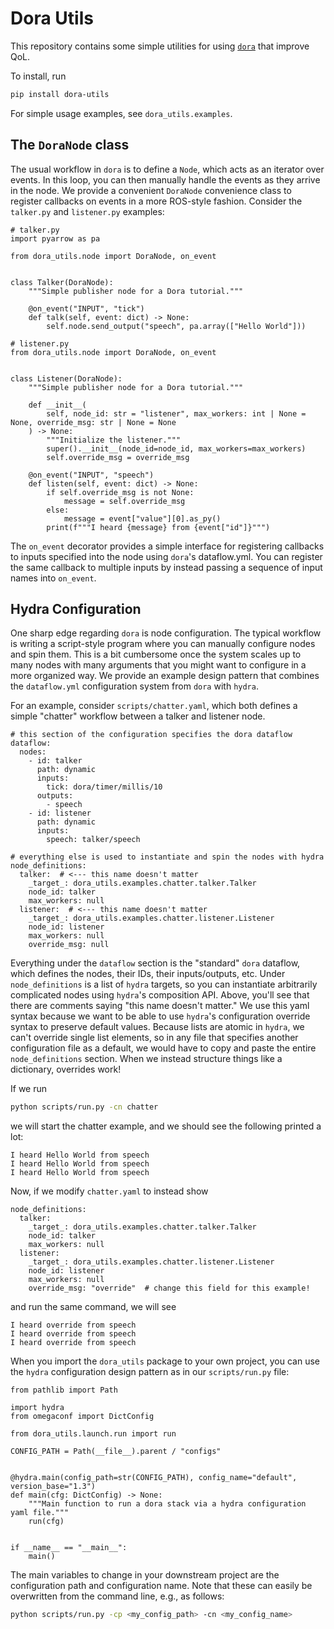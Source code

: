 # Dora Utils
This repository contains some simple utilities for using [`dora`](https://github.com/dora-rs/dora) that improve QoL.

To install, run
```bash
pip install dora-utils
```

For simple usage examples, see `dora_utils.examples`.

## The `DoraNode` class
The usual workflow in `dora` is to define a `Node`, which acts as an iterator over events. In this loop, you can then manually handle the events as they arrive in the node. We provide a convenient `DoraNode` convenience class to register callbacks on events in a more ROS-style fashion. Consider the `talker.py` and `listener.py` examples:
```
# talker.py
import pyarrow as pa

from dora_utils.node import DoraNode, on_event


class Talker(DoraNode):
    """Simple publisher node for a Dora tutorial."""

    @on_event("INPUT", "tick")
    def talk(self, event: dict) -> None:
        self.node.send_output("speech", pa.array(["Hello World"]))
```
```
# listener.py
from dora_utils.node import DoraNode, on_event


class Listener(DoraNode):
    """Simple publisher node for a Dora tutorial."""

    def __init__(
        self, node_id: str = "listener", max_workers: int | None = None, override_msg: str | None = None
    ) -> None:
        """Initialize the listener."""
        super().__init__(node_id=node_id, max_workers=max_workers)
        self.override_msg = override_msg

    @on_event("INPUT", "speech")
    def listen(self, event: dict) -> None:
        if self.override_msg is not None:
            message = self.override_msg
        else:
            message = event["value"][0].as_py()
        print(f"""I heard {message} from {event["id"]}""")

```

The `on_event` decorator provides a simple interface for registering callbacks to inputs specified into the node using `dora`'s dataflow.yml. You can register the same callback to multiple inputs by instead passing a sequence of input names into `on_event`.

## Hydra Configuration
One sharp edge regarding `dora` is node configuration. The typical workflow is writing a script-style program where you can manually configure nodes and spin them. This is a bit cumbersome once the system scales up to many nodes with many arguments that you might want to configure in a more organized way. We provide an example design pattern that combines the `dataflow.yml` configuration system from `dora` with `hydra`.

For an example, consider `scripts/chatter.yaml`, which both defines a simple "chatter" workflow between a talker and listener node.
```
# this section of the configuration specifies the dora dataflow
dataflow:
  nodes:
    - id: talker
      path: dynamic
      inputs:
        tick: dora/timer/millis/10
      outputs:
        - speech
    - id: listener
      path: dynamic
      inputs:
        speech: talker/speech

# everything else is used to instantiate and spin the nodes with hydra
node_definitions:
  talker:  # <--- this name doesn't matter
    _target_: dora_utils.examples.chatter.talker.Talker
    node_id: talker
    max_workers: null
  listener:  # <--- this name doesn't matter
    _target_: dora_utils.examples.chatter.listener.Listener
    node_id: listener
    max_workers: null
    override_msg: null

```
Everything under the `dataflow` section is the "standard" `dora` dataflow, which defines the nodes, their IDs, their inputs/outputs, etc. Under `node_definitions` is a list of `hydra` targets, so you can instantiate arbitrarily complicated nodes using `hydra`'s composition API. Above, you'll see that there are comments saying "this name doesn't matter." We use this yaml syntax because we want to be able to use `hydra`'s configuration override syntax to preserve default values. Because lists are atomic in `hydra`, we can't override single list elements, so in any file that specifies another configuration file as a default, we would have to copy and paste the entire `node_definitions` section. When we instead structure things like a dictionary, overrides work!

If we run
```bash
python scripts/run.py -cn chatter
```
we will start the chatter example, and we should see the following printed a lot:
```
I heard Hello World from speech
I heard Hello World from speech
I heard Hello World from speech
```

Now, if we modify `chatter.yaml` to instead show
```
node_definitions:
  talker:
    _target_: dora_utils.examples.chatter.talker.Talker
    node_id: talker
    max_workers: null
  listener:
    _target_: dora_utils.examples.chatter.listener.Listener
    node_id: listener
    max_workers: null
    override_msg: "override"  # change this field for this example!
```
and run the same command, we will see
```
I heard override from speech
I heard override from speech
I heard override from speech
```

When you import the `dora_utils` package to your own project, you can use the `hydra` configuration design pattern as in our `scripts/run.py` file:
```
from pathlib import Path

import hydra
from omegaconf import DictConfig

from dora_utils.launch.run import run

CONFIG_PATH = Path(__file__).parent / "configs"


@hydra.main(config_path=str(CONFIG_PATH), config_name="default", version_base="1.3")
def main(cfg: DictConfig) -> None:
    """Main function to run a dora stack via a hydra configuration yaml file."""
    run(cfg)


if __name__ == "__main__":
    main()
```
The main variables to change in your downstream project are the configuration path and configuration name. Note that these can easily be overwritten from the command line, e.g., as follows:
```bash
python scripts/run.py -cp <my_config_path> -cn <my_config_name>
```
